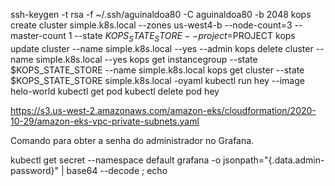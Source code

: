 ssh-keygen -t rsa -f ~/.ssh/aguinaldoa80 -C aguinaldoa80 -b 2048
kops create cluster simple.k8s.local --zones us-west4-b --node-count=3 --master-count 1 --state $KOPS_STATE_STORE --project=$PROJECT
kops update cluster --name simple.k8s.local --yes --admin
kops delete cluster --name simple.k8s.local --yes
kops get instancegroup --state $KOPS_STATE_STORE --name simple.k8s.local
kops get cluster --state $KOPS_STATE_STORE simple.k8s.local -oyaml
kubectl run hey  --image helo-world
kubectl get pod
kubectl delete pod hey

https://s3.us-west-2.amazonaws.com/amazon-eks/cloudformation/2020-10-29/amazon-eks-vpc-private-subnets.yaml

Comando para obter a senha do administrador no Grafana.

kubectl get secret --namespace default grafana -o jsonpath="{.data.admin-password}" | base64 --decode ; echo

